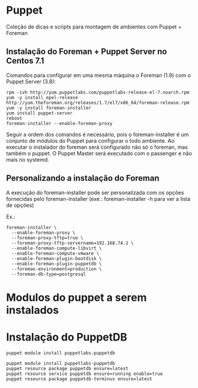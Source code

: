 # Puppet

Coleção de dicas e scripts para montagem de ambientes com Puppet + Foreman

## Instalação do Foreman + Puppet Server no Centos 7.1

Comandos para configurar em uma mesma máquina o Foreman (1.9) com o Puppet Server (3.8):
```
rpm -ivh http://yum.puppetlabs.com/puppetlabs-release-el-7.noarch.rpm
yum -y install epel-release http://yum.theforeman.org/releases/1.7/el7/x86_64/foreman-release.rpm
yum -y install foreman-installer
yum install puppet-server
reboot
foreman-installer --enable-foreman-proxy
```
Seguir a ordem dos comandos é necessário, pois o foreman-installer é um conjunto de módulos do Puppet para configurar o todo ambiente. Ao executar o instalador do foreman será configurado não só o foreman, mas também o puppet.
O Puppet Master será executado com o passenger e não mais no systemd.

## Personalizando a instalação do Foreman

A execução do foreman-installer pode ser personalizada com os opções fornecidas pelo foreman-installer (exe.: foreman-installer -h para ver a lista de opções)

Ex.:
```
foreman-installer \
  --enable-foreman-proxy \
  --foreman-proxy-tftp=true \
  --foreman-proxy-tftp-servername=192.168.74.2 \
  --enable-foreman-compute-libvirt \
  --enable-foreman-compute-vmware \
  --enable-foreman-plugin-bootdisk \
  --enable-foreman-plugin-puppetdb \
  --foreman-environment=production \
  --foreman-db-type=postgresql
```

# Modulos do puppet a serem instalados

# Instalação do PuppetDB
```
puppet module install puppetlabs-puppetdb
```

```
puppet module install puppetlabs-puppetdb
puppet resource package puppetdb ensure=latest
puppet resource service puppetdb ensure=running enable=true
puppet resource package puppetdb-terminus ensure=latest
```
